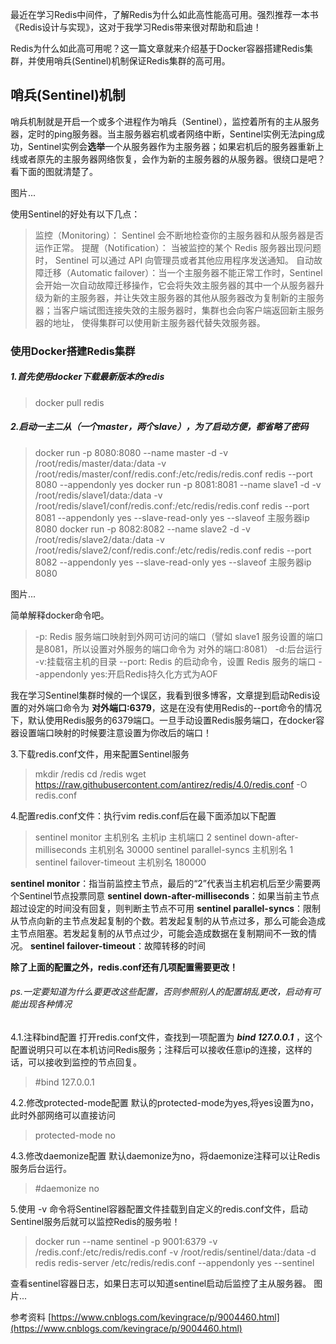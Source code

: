 最近在学习Redis中间件，了解Redis为什么如此高性能高可用。强烈推荐一本书《Redis设计与实现》，这对于我学习Redis带来很对帮助和启迪！

Redis为什么如此高可用呢？这一篇文章就来介绍基于Docker容器搭建Redis集群，并使用哨兵(Sentinel)机制保证Redis集群的高可用。


## 哨兵(Sentinel)机制

哨兵机制就是开启一个或多个进程作为哨兵（Sentinel），监控着所有的主从服务器，定时的ping服务器。当主服务器宕机或者网络中断，Sentinel实例无法ping成功，Sentinel实例会**选举**一个从服务器作为主服务器；如果宕机后的服务器重新上线或者原先的主服务器网络恢复，会作为新的主服务器的从服务器。很绕口是吧？看下面的图就清楚了。

图片...

使用Sentinel的好处有以下几点：
> 监控（Monitoring）： Sentinel 会不断地检查你的主服务器和从服务器是否运作正常。
提醒（Notification）： 当被监控的某个 Redis 服务器出现问题时， Sentinel 可以通过 API 向管理员或者其他应用程序发送通知。
自动故障迁移（Automatic failover）：当一个主服务器不能正常工作时，Sentinel 会开始一次自动故障迁移操作，它会将失效主服务器的其中一个从服务器升级为新的主服务器，并让失效主服务器的其他从服务器改为复制新的主服务器；当客户端试图连接失效的主服务器时，集群也会向客户端返回新主服务器的地址， 使得集群可以使用新主服务器代替失效服务器。

### 使用Docker搭建Redis集群


##### 1.首先使用docker下载最新版本的redis
>docker pull redis


##### 2.启动一主二从（一个master，两个slave），为了启动方便，都省略了密码
>docker run -p 8080:8080 --name master -d -v /root/redis/master/data:/data -v /root/redis/master/conf/redis.conf:/etc/redis/redis.conf redis --port 8080 --appendonly yes
docker run -p 8081:8081 --name slave1 -d -v /root/redis/slave1/data:/data -v /root/redis/slave1/conf/redis.conf:/etc/redis/redis.conf redis --port 8081 --appendonly yes --slave-read-only yes --slaveof 主服务器ip 8080
docker run -p 8082:8082 --name slave2 -d -v /root/redis/slave2/data:/data -v /root/redis/slave2/conf/redis.conf:/etc/redis/redis.conf redis --port 8082 --appendonly yes --slave-read-only yes --slaveof 主服务器ip 8080

图片...

简单解释docker命令吧。
>-p: Redis 服务端口映射到外网可访问的端口（譬如 slave1 服务设置的端口是8081，所以设置对外服务的端口命令为 对外的端口:8081）
-d:后台运行
-v:挂载宿主机的目录
--port: Redis 的启动命令，设置 Redis 服务的端口
--appendonly yes:开启Redis持久化方式为AOF

我在学习Sentinel集群时候的一个误区，我看到很多博客，文章提到启动Redis设置的对外端口命令为 **对外端口:6379**，这是在没有使用Redis的--port命令的情况下，默认使用Redis服务的6379端口。一旦手动设置Redis服务端口，在docker容器设置端口映射的时候要注意设置为你改后的端口！

3.下载redis.conf文件，用来配置Sentinel服务
>mkdir /redis
cd /redis
wget https://raw.githubusercontent.com/antirez/redis/4.0/redis.conf -O redis.conf

4.配置redis.conf文件：执行vim redis.conf后在最下面添加以下配置
>sentinel monitor 主机别名 主机ip 主机端口 2
sentinel down-after-milliseconds 主机别名 30000
sentinel parallel-syncs 主机别名 1
sentinel failover-timeout 主机别名 180000

**sentinel monitor**：指当前监控主节点，最后的“2”代表当主机宕机后至少需要两个Sentinel节点投票同意
**sentinel down-after-milliseconds**：如果当前主节点超过设定的时间没有回复，则判断主节点不可用
**sentinel parallel-syncs**：限制从节点向新的主节点发起复制的个数。若发起复制的从节点过多，那么可能会造成主节点阻塞。若发起复制的从节点过少，可能会造成数据在复制期间不一致的情况。
**sentinel failover-timeout**：故障转移的时间

**除了上面的配置之外，redis.conf还有几项配置需要更改！**
###### ps.一定要知道为什么要更改这些配置，否则参照别人的配置胡乱更改，启动有可能出现各种情况

4.1.注释bind配置
打开redis.conf文件，查找到一项配置为 ***bind 127.0.0.1*** ，这个配置说明只可以在本机访问Redis服务；注释后可以接收任意ip的连接，这样的话，可以接收到监控的节点回复。
> #bind 127.0.0.1

4.2.修改protected-mode配置
默认的protected-mode为yes,将yes设置为no，此时外部网络可以直接访问
>protected-mode no

4.3.修改daemonize配置
默认daemonize为no，将daemonize注释可以让Redis服务后台运行。
>#daemonize no

5.使用 -v 命令将Sentinel容器配置文件挂载到自定义的redis.conf文件，启动Sentinel服务后就可以监控Redis的服务啦！
>docker run --name sentinel -p 9001:6379 -v /redis.conf:/etc/redis/redis.conf -v /root/redis/sentinel/data:/data -d redis redis-server /etc/redis/redis.conf --appendonly yes --sentinel

查看sentinel容器日志，如果日志可以知道sentinel启动后监控了主从服务器。
图片...




参考资料
[https://www.cnblogs.com/kevingrace/p/9004460.html](https://www.cnblogs.com/kevingrace/p/9004460.html)
